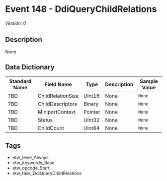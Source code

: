# Event 148 - DdiQueryChildRelations
###### Version: 0

## Description
None

## Data Dictionary
|Standard Name|Field Name|Type|Description|Sample Value|
|---|---|---|---|---|
|TBD|ChildRelationSize|UInt16|None|`None`|
|TBD|ChildDescriptors|Binary|None|`None`|
|TBD|MiniportContext|Pointer|None|`None`|
|TBD|Status|UInt32|None|`None`|
|TBD|ChildCount|UInt64|None|`None`|

## Tags
* etw_level_Always
* etw_keywords_Base
* etw_opcode_Start
* etw_task_DdiQueryChildRelations